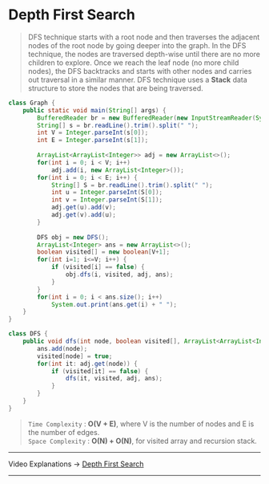 # Depth First Search
> DFS technique starts with a root node and then traverses the adjacent nodes of the root node by going deeper into the graph. In the DFS technique, the nodes are 
> traversed depth-wise until there are no more children to explore.
> Once we reach the leaf node (no more child nodes), the DFS backtracks and starts with other nodes and carries out traversal in a similar manner. DFS technique uses 
> a **Stack** data structure to store the nodes that are being traversed.    

```java
class Graph {
    public static void main(String[] args) {
        BufferedReader br = new BufferedReader(new InputStreamReader(System.in));
        String[] s = br.readLine().trim().split(" ");
        int V = Integer.parseInt(s[0]);
        int E = Integer.parseInt(s[1]);
        
        ArrayList<ArrayList<Integer>> adj = new ArrayList<>();
        for(int i = 0; i < V; i++)
            adj.add(i, new ArrayList<Integer>());
        for(int i = 0; i < E; i++) {
            String[] S = br.readLine().trim().split(" ");
            int u = Integer.parseInt(S[0]);
            int v = Integer.parseInt(S[1]);
            adj.get(u).add(v);
            adj.get(v).add(u);
        }
        
        DFS obj = new DFS();
        ArrayList<Integer> ans = new ArrayList<>();
        boolean visited[] = new boolean[V+1];
        for(int i=1; i<=V; i++) {
            if (visited[i] == false) {
                obj.dfs(i, visited, adj, ans);
            }    
        }
        for(int i = 0; i < ans.size(); i++) 
            System.out.print(ans.get(i) + " ");  
    }
}

class DFS {
    public void dfs(int node, boolean visited[], ArrayList<ArrayList<Integer>> adj, ArrayList<Integer> ans) {
        ans.add(node);
        visited[node] = true;
        for(int it: adj.get(node)) {
            if (visited[it] == false) {
                dfs(it, visited, adj, ans);
            }    
        } 
    }
}
```
> `Time Complexity` : **O(V + E)**, where V is the number of nodes and E is the number of edges.   
> `Space Complexity` : **O(N) + O(N)**, for visited array and recursion stack.    
---
Video Explanations -> [Depth First Search](https://www.youtube.com/watch?v=uDWljP2PGmU&list=PLgUwDviBIf0rGEWe64KWas0Nryn7SCRWw&index=7)  
<hr>

